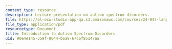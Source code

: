 ```yaml
---
content_type: resource
description: Lecture presentation on autism spectrum disorders.
file: https://ol-ocw-studio-app-qa.s3.amazonaws.com/courses/24-947-language-disorders-in-children-spring-2013/90e4e145359f8044b6a867c6f85147aa_MIT24_947S13_IntroAutsmSp.pdf
file_type: application/pdf
resourcetype: Document
title: Introduction to Autism Spectrum Disorders
uid: 90e4e145-359f-8044-b6a8-67c6f85147aa
---
```

